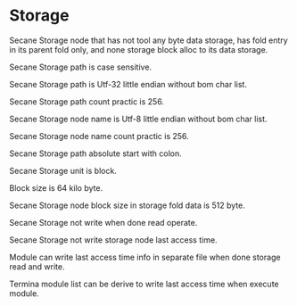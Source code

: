 # Storage

Secane Storage node that has not tool any byte data storage, 
has fold entry in its parent fold only, and none storage block alloc to its data storage.

Secane Storage path is case sensitive.

Secane Storage path is Utf-32 little endian without bom char list.

Secane Storage path count practic is 256.

Secane Storage node name is Utf-8 little endian without bom char list.

Secane Storage node name count practic is 256.

Secane Storage path absolute start with colon.

Secane Storage unit is block.

Block size is 64 kilo byte.

Secane Storage node block size in storage fold data is 512 byte.

Secane Storage not write when done read operate.

Secane Storage not write storage node last access time.

Module can write last access time info in separate file when done storage read and write.

Termina module list can be derive to write last access time when execute module.